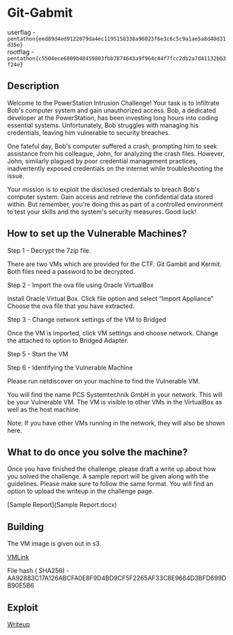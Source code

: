 # Git-Gabmit

userflag - `pentathon{eed89d4ed9122079da4ec1195158338a96023f6e3c6c5c9a1ae5a8d40d31d35e}`   
rootflag - `pentathon{c5504ece6809b48459803fbb7874643a9f964c44f7fcc2db2a7d41132b63f24e}`


## Description

Welcome to the PowerStation Intrusion Challenge! Your task is to infiltrate Bob's computer system and gain unauthorized access. Bob, a dedicated developer at the PowerStation, has been investing long hours into coding essential systems. Unfortunately, Bob struggles with managing his credentials, leaving him vulnerable to security breaches.

One fateful day, Bob's computer suffered a crash, prompting him to seek assistance from his colleague, John, for analyzing the crash files. However, John, similarly plagued by poor credential management practices, inadvertently exposed credentials on the internet while troubleshooting the issue.

Your mission is to exploit the disclosed credentials to breach Bob's computer system. Gain access and retrieve the confidential data stored within. But remember, you're doing this as part of a controlled environment to test your skills and the system's security measures. Good luck!


## How to set up the Vulnerable Machines? 

Step 1 - Decrypt the 7zip file.

There are two VMs which are provided for the CTF. 
Git Gambit and Kermit. Both files need a password to be decrypted.  

Step 2 - Import the ova file using Oracle VirtualBox

Install Oracle Virtual Box. Click file option and select “Import Appliance”
Choose the ova file that you have extracted. 

Step 3 - Change network settings of the VM to Bridged

Once the VM is imported, click VM settings and choose network. Change the attached to option to Bridged Adapter. 

Step 5 - Start the VM

Step 6 - Identifying the Vulnerable Machine

Please run netdiscover on your machine to find the Vulnerable VM.



You will find the name PCS Systemtechnik GmbH in your network. This will be your Vulnerable VM.  The VM is visible to other VMs in the VirtualBox as well as the host machine. 

Note: If you have other VMs running in the network, they will also be shown here. 


## What to do once you solve the machine? 

Once you have finished the challenge, please draft a write up about how you solved the challenge. A sample report will be given along with the guidelines. Please make sure to follow the same format. You will find an option to upload the writeup in the challenge page. 

[Sample Report](Sample Report.docx)



## Building 

The VM image is given out in s3. 

[VMLink](https://pentathon.s3.ap-south-1.amazonaws.com/Git-Gambit.7z)

File hash ( SHA256) -  AA92883C17A126ABCFA0E8F9D4BD9CF5F2265AF33C8E9664D3BFD699DB90E5B6
## Exploit
[Writeup](Git-Gambit_Write-up.pdf)

